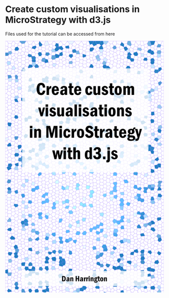 # Create custom visualisations in MicroStrategy with d3.js

Files used for the tutorial can be accessed from here

[screenshot]: ./cover.PNG?raw=true
![Create custom visualisations in MicroStrategy with d3.js][screenshot]



